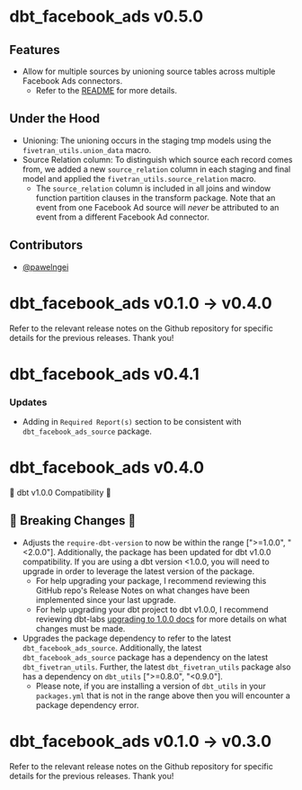 # dbt_facebook_ads v0.5.0

## Features
- Allow for multiple sources by unioning source tables across multiple Facebook Ads connectors.
  - Refer to the [README](https://github.com/fivetran/dbt_facebook_ads#unioning-multiple-facebook-ad-connectors) for more details.

## Under the Hood
- Unioning: The unioning occurs in the staging tmp models using the `fivetran_utils.union_data` macro.
- Source Relation column: To distinguish which source each record comes from, we added a new `source_relation` column in each staging and final model and applied the `fivetran_utils.source_relation` macro.
    - The `source_relation` column is included in all joins and window function partition clauses in the transform package. Note that an event from one Facebook Ad source will _never_ be attributed to an event from a different Facebook Ad connector.

## Contributors
- [@pawelngei](https://github.com/pawelngei)

# dbt_facebook_ads v0.1.0 -> v0.4.0
Refer to the relevant release notes on the Github repository for specific details for the previous releases. Thank you!

# dbt_facebook_ads v0.4.1

### Updates
- Adding in `Required Report(s)` section to be consistent with `dbt_facebook_ads_source` package.

# dbt_facebook_ads v0.4.0
🎉 dbt v1.0.0 Compatibility 🎉
## 🚨 Breaking Changes 🚨
- Adjusts the `require-dbt-version` to now be within the range [">=1.0.0", "<2.0.0"]. Additionally, the package has been updated for dbt v1.0.0 compatibility. If you are using a dbt version <1.0.0, you will need to upgrade in order to leverage the latest version of the package.
  - For help upgrading your package, I recommend reviewing this GitHub repo's Release Notes on what changes have been implemented since your last upgrade.
  - For help upgrading your dbt project to dbt v1.0.0, I recommend reviewing dbt-labs [upgrading to 1.0.0 docs](https://docs.getdbt.com/docs/guides/migration-guide/upgrading-to-1-0-0) for more details on what changes must be made.
- Upgrades the package dependency to refer to the latest `dbt_facebook_ads_source`. Additionally, the latest `dbt_facebook_ads_source` package has a dependency on the latest `dbt_fivetran_utils`. Further, the latest `dbt_fivetran_utils` package also has a dependency on `dbt_utils` [">=0.8.0", "<0.9.0"].
  - Please note, if you are installing a version of `dbt_utils` in your `packages.yml` that is not in the range above then you will encounter a package dependency error.

# dbt_facebook_ads v0.1.0 -> v0.3.0
Refer to the relevant release notes on the Github repository for specific details for the previous releases. Thank you!
